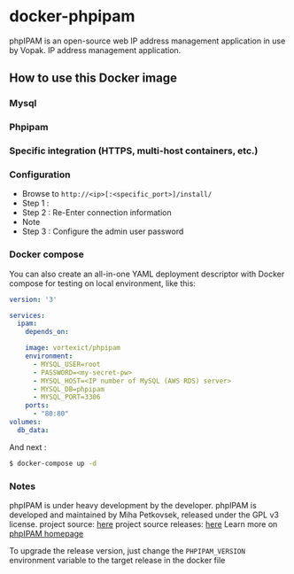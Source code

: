 # docker-phpipam

phpIPAM is an open-source web IP address management application in use by Vopak. IP address management application.

## How to use this Docker image

### Mysql

### Phpipam 

### Specific integration (HTTPS, multi-host containers, etc.)

### Configuration 

* Browse to `http://<ip>[:<specific_port>]/install/`
* Step 1 : 
* Step 2 : Re-Enter connection information
* Note
* Step 3 : Configure the admin user password

### Docker compose 

You can also create an all-in-one YAML deployment descriptor with Docker compose for testing on local environment, like this:

```yaml
version: '3'

services:
  ipam:
    depends_on:

    image: vortexict/phpipam
    environment:
      - MYSQL_USER=root
      - PASSWORD=<my-secret-pw>
      - MYSQL_HOST=<IP number of MySQL (AWS RDS) server>
      - MYSQL_DB=phpipam
      - MYSQL_PORT=3306
    ports:
      - "80:80"
volumes:
  db_data:
```

And next :

```bash 
$ docker-compose up -d
```

### Notes

phpIPAM is under heavy development by the developer. 
phpIPAM is developed and maintained by Miha Petkovsek, released under the GPL v3 license.
project source: [here](https://github.com/phpipam/phpipam)
project source releases: [here](https://github.com/phpipam/phpipam/releases)
Learn more on [phpIPAM homepage](http://phpipam.net) 

To upgrade the release version, just change the `PHPIPAM_VERSION` environment variable to the target release in the docker file
